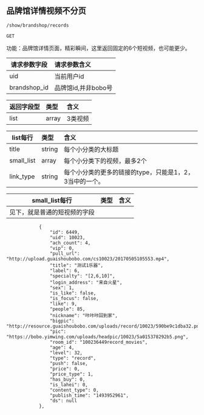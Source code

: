 
## 品牌馆详情视频不分页

~~~
/show/brandshop/records
~~~
~~~
GET
~~~


功能：品牌馆详情页面，精彩瞬间，这里返回固定的6个短视频，也可能更少。

  

| 请求参数字段        | 请求参数含义  |
| -------- |:------|
|uid  |  当前用户id|
|brandshop_id  |  品牌馆id,并非bobo号|

|返回字段型 |类型 | 含义 |
| -------- |:------|:------|
|   list         | array    | 3类视频 |

|list每行 |类型 | 含义 |
| -------- |:------|:------|
|   title         | string    | 每个小分类的大标题 |
|   small_list         | array    | 每个小分类下的视频，最多2个 |
|   link_type         | string    | 每个小分类的更多的链接的type，只能是1，2，3当中的一个。 |

|small_list每行 |类型 | 含义 |
| -------- |:------|:------|
|   见下，就是普通的短视频的字段         |     |  |


~~~
            {
                "id": 6449,
                "uid": 10023,
                "ach_count": 4,
                "vip": 0,
                "pull_url": "http://upload.guaishoubobo.com/cs10023/20170505105553.mp4",
                "title": "测试1乐器",
                "label": 6,
                "specialty": "[2,6,10]",
                "login_address": "来自火星",
                "sex": 1,
                "is_like": false,
                "is_focus": false,
                "like": 9,
                "people": 85,
                "nickname": "咔咔咔回到家",
                "bigpic": "http://resource.guaishoubobo.com/uploads/record/10023/590be9c1dba32.png",
                "pic": "https://bobo.yimwing.com/uploads/headpic/10023/5a015378292b5.png",
                "room_id": "100236449record_movies",
                "age": 4,
                "level": 32,
                "type": "record",
                "push": false,
                "price": 0,
                "price_type": 1,
                "has_buy": 0,
                "is_lahei": 0,
                "content_type": 0,
                "publish_time": "1493952961",
                "ds": null
            },
~~~




 




